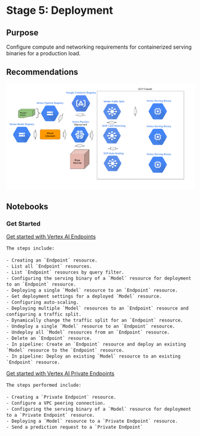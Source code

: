 # Stage 5: Deployment

## Purpose

Configure compute and networking requirements for containerized serving binaries for a production load.


## Recommendations  


<img src='stage5.png'>

## Notebooks

### Get Started


[Get started with Vertex AI Endpoints](get_started_with_vertex_endpoints.ipynb)

```
The steps include:

- Creating an `Endpoint` resource.
- List all `Endpoint` resources.
- List `Endpoint` resources by query filter.
- Configuring the serving binary of a `Model` resource for deployment to an `Endpoint` resource.
- Deploying a single `Model` resource to an `Endpoint` resource.
- Get deployment settings for a deployed `Model` resource.
- Configuring auto-scaling.
- Deploying multiple `Model` resources to an `Endpoint` resource and configuring a traffic split.
- Dynamically change the traffic split for an `Endpoint` resource.
- Undeploy a single `Model` resource to an `Endpoint` resource.
- Undeploy all `Model` resources from an `Endpoint` resource.
- Delete an `Endpoint` resource.
- In pipeline: Create an `Endpoint` resource and deploy an existing `Model` resource to the `Endpoint` resource.
- In pipeline: Deploy an existing `Model` resource to an existing `Endpoint` resource.
```

[Get started with Vertex AI Private Endpoints](get_started_with_vertex_private_endpoints.ipynb)

```
The steps performed include:

- Creating a `Private Endpoint` resource.
- Configure a VPC peering connection.
- Configuring the serving binary of a `Model` resource for deployment to a `Private Endpoint` resource.
- Deploying a `Model` resource to a `Private Endpoint` resource.
- Send a prediction request to a `Private Endpoint`
```
